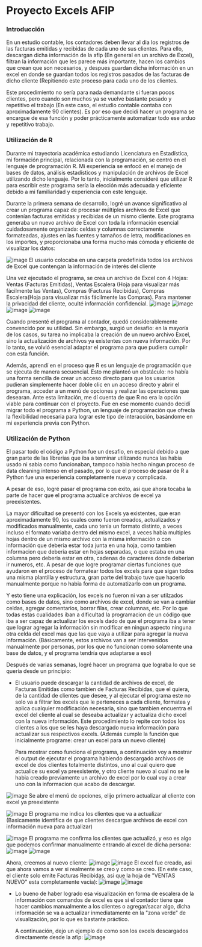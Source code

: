 # Proyecto Excels AFIP
### Introducción
   En un estudio contable, los contadores deben llevar al dia los registros de las facturas emitidas y recibidas de cada uno de sus clientes. Para ello, descargan dicha información de la afip (En general en un archivo de Excel), filtran la información que les parece más importante, hacen los cambios que crean que son necesarios, y despues guardan dicha información en un excel en donde se guardan todos los registros pasados de las facturas de dicho cliente (Repitiendo este proceso para cada uno de los clientes.
   
   Este procedimiento no sería para nada demandante si fueran pocos clientes, pero cuando son muchos ya se vuelve bastante pesado y repetitivo el trabajo (En este caso, el estudio contable contaba con aproximadamente 90 clientes). Es por eso que decidí hacer un programa se encargue de esa función y poder prácticamente automatizar todo ese arduo y repetitivo trabajo.

   
### Utilización de R
   Durante mi trayectoria académica estudiando Licenciatura en Estadística, mi formación principal, relacionada con la programación, se centró en el lenguaje de programación R. Mi experiencia se enfocó en el manejo de bases de datos, análisis estadísticos y manipulación de archivos de Excel utilizando dicho lenguaje. Por lo tanto, inicialmente consideré que utilizar R para escribir este programa sería la elección más adecuada y eficiente debido a mi familiaridad y experiencia con este lenguaje.
   
   Durante la primera semana de desarrollo, logré un avance significativo al crear un programa capaz de procesar múltiples archivos de Excel que contenían facturas emitidas y recibidas de un mismo cliente. Este programa generaba un nuevo archivo de Excel con toda la información esencial cuidadosamente organizada: celdas y columnas correctamente formateadas, ajustes en las fuentes y tamaños de letra, modificaciones en los importes, y proporcionaba una forma mucho más cómoda y eficiente de visualizar los datos:
   
![image](https://github.com/marcosziadi/excels_afip/assets/82457357/00f16c2d-9adc-4018-bb17-77bf0baae165)
   El usuario colocaba en una carpeta predefinida todos los archivos de Excel que contengan la información de interés del cliente

   Una vez ejecutado el programa, se crea un archivo de Excel con 4 Hojas: Ventas (Facturas Emitidas), Ventas Escalera (Hoja para visualizar más fácilmente las Ventas), Compras (Facturas Recibidas), Compras Escalera(Hoja para visualizar más fácilmente las Compras). Para mantener la privacidad del cliente, oculté información confidencial.
![image](https://github.com/marcosziadi/excels_afip/assets/82457357/c5ff2b04-9549-4148-a536-2d86ea3f6076)
![image](https://github.com/marcosziadi/excels_afip/assets/82457357/ea8efce9-04b6-4c22-91b4-2a393be91749)
![image](https://github.com/marcosziadi/excels_afip/assets/82457357/c2dbfa19-921d-4387-8314-261b5d45caa4)
![image](https://github.com/marcosziadi/excels_afip/assets/82457357/e73b7faa-4ebc-4a49-ae56-d1ca2ea83ab0)

   Cuando presenté el programa al contador, quedó considerablemente convencido por su utilidad. Sin embargo, surgió un desafío: en la mayoría de los casos, su tarea no implicaba la creación de un nuevo archivo Excel, sino la actualización de archivos ya existentes con nueva información. Por lo tanto, se volvió esencial adaptar el programa para que pudiera cumplir con esta función.
   
   Además, aprendí en el proceso que R es un lenguaje de programación que se ejecuta de manera secuencial. Esto me planteó un obstáculo: no había una forma sencilla de crear un acceso directo para que los usuarios pudieran simplemente hacer doble clic en un acceso directo y abrir el programa, acceder a un menú de opciones y realizar las operaciones que desearan. Ante esta limitación, me dí cuenta de que R no era la opción viable para continuar con el proyecto. Fue en ese momento cuando decidí migrar todo el programa a Python, un lenguaje de programación que ofrecía la flexibilidad necesaria para lograr este tipo de interacción, basándome en mi experiencia previa con Python.

### Utilización de Python
   El pasar todo el código a Python fue un desafio, en especial debido a que gran parte de las librerias que iba a terminar utilizando nunca las habia usado ni sabia como funcionaban, tampoco habia hecho ningun proceso de data cleaning intenso en el pasado, por lo que el proceso de pasar de R a Python fue una experiencia completamente nueva y complicada.
   
   A pesar de eso, logré pasar el programa con exito, asi que ahora tocaba la parte de hacer que el programa actualice archivos de excel ya preexistentes.
   
   La mayor dificultad se presentó con los Excels ya existentes, que eran aproximadamente 90, los cuales como fueron creados, actualizados y modificados manualmente, cada uno tenia un formato distinto, a veces incluso el formato variaba dentro del mismo excel, a veces habia multiples hojas dentro de un mismo archivo con la misma información o con información que deberia estar toda junta en una hoja, como tambien informacion que deberia estar en hojas separadas, o que estaba en una columna pero deberia estar en otra, cadenas de caracteres donde deberian ir numeros, etc. A pesar de que logre programar ciertas funciones que ayudaron en el proceso de formatear todos los excels para que sigan todos una misma plantilla y estructura, gran parte del trabajo tuve que hacerlo manualmente porque no habia forma de automatizarlo con un programa.
   
   Y esto tiene una explicación, los excels no fueron ni van a ser utilzados como bases de datos, sino como archivos de excel, donde se van a cambiar celdas, agregar comentarios, borrar filas, crear columnas, etc. Por lo que todas estas cualidades iban a dificultad la programacion de un código que iba a ser capaz de actualizar los excels dado de que el programa iba a tener que lograr agregar la información sin modificar en ningun aspecto ninguna otra celda del excel mas que las que vaya a utilizar para agregar la nueva información. (Básicamente, estos archivos van a ser intervenidos manualmente por personas, por los que no funcionan como solamente una base de datos, y el programa tendría que adaptarse a eso)
   
   Después de varias semanas, logré hacer un programa que lograba lo que se quería desde un principio:

- El usuario puede descargar la cantidad de archivos de excel, de Facturas Emitidas como tambien de Facturas Recibidas, que el quiera, de la cantidad de clientes que desee, y al ejecutar el programa este no solo va a filtrar los excels que le perteneces a cada cliente, formatea y aplica cualquier modificación necesaria, sino que tambien encuentra el excel del cliente al cual se deseaba actualizar y actualiza dicho excel con la nueva información. Este procedimiento lo repite con todos los clientes a los que se les haya descargado nueva información para actualizar sus respectivos excels. (Además cumple la función que inicialmente programe: crear un excel para un nuevo cliente)

  Para mostrar como funciona el programa, a continuación voy a mostrar el output de ejecutar el programa habiendo descargado archivos de excel de dos clientes totalmente distintos, uno al cual quiero que actualice su excel ya preexistente, y otro cliente nuevo al cual no se le habia creado previamente un archivo de excel por lo cual voy a crear uno con la informacion que acabo de descargar.

![image](https://github.com/marcosziadi/excels_afip/assets/82457357/c14b26e2-0e0b-40ed-89be-2bf034bfe7f1)
  Se abre el menú de opciones, elijo primero actualizar al cliente con excel ya preexistente

![image](https://github.com/marcosziadi/excels_afip/assets/82457357/b929ff17-c268-4a21-97ac-07fb3d4489a6)
   El programa me indica los clientes que va a actualizar (Basicamente identifica de que clientes descargue archivos de excel con información nueva para actualizar)

![image](https://github.com/marcosziadi/excels_afip/assets/82457357/5fb52dac-153b-4a18-9e81-5e65b1622292)
   El programa me confirma los clientes que actualizó, y eso es algo que podemos confirmar manualmente entrando al excel de dicha persona:
![image](https://github.com/marcosziadi/excels_afip/assets/82457357/17ef06b3-bd1e-43ee-8c82-5b9e8955042f)
![image](https://github.com/marcosziadi/excels_afip/assets/82457357/ca382ae7-5384-4ca9-bfa0-3b84a7b75694)

   Ahora, creemos al nuevo cliente:
![image](https://github.com/marcosziadi/excels_afip/assets/82457357/205073eb-882b-48c3-9c95-46bbb77aac5d)
![image](https://github.com/marcosziadi/excels_afip/assets/82457357/ca46c349-8e76-4631-938f-395754c4383e)
   El excel fue creado, asi que ahora vamos a ver si realmente se creo y como se creo. (En este caso, el cliente solo emite Facturas Recibidas, asi que la hoja de "VENTAS NUEVO" esta completamente vacia):
![image](https://github.com/marcosziadi/excels_afip/assets/82457357/665768c4-2c7b-4457-b82f-d1c3ad57a546)
![image](https://github.com/marcosziadi/excels_afip/assets/82457357/ae6e596e-79da-49e0-b150-5694fc54cb1d)

- Lo bueno de haber logrado esa visualización en forma de escalera de la información con comandos de excel es que si el contador tiene que hacer cambios manualmente a los clientes o agregar/sacar algo, dicha información se va a actualizar inmediatamente en la "zona verde" de visualización, por lo que es bastante práctico.

  A continuación, dejo un ejemplo de como son los excels descargados directamente desde la afip:
![image](https://github.com/marcosziadi/excels_afip/assets/82457357/26113a96-0f28-41a8-b29d-d04e52dded16)


  

